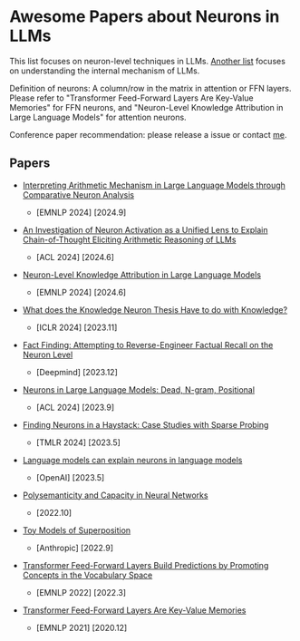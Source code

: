 # Awesome Papers about Neurons in LLMs

This list focuses on neuron-level techniques in LLMs. [Another list](https://github.com/zepingyu0512/awesome-llm-understanding-mechanism.git) focuses on understanding the internal mechanism of LLMs.

Definition of neurons: A column/row in the matrix in attention or FFN layers. Please refer to "Transformer Feed-Forward Layers Are Key-Value Memories" for FFN neurons, and "Neuron-Level Knowledge Attribution in Large Language Models" for attention neurons.

Conference paper recommendation: please release a issue or contact [me](https://zepingyu0512.github.io/).

## Papers

- [Interpreting Arithmetic Mechanism in Large Language Models through Comparative Neuron Analysis](https://zepingyu0512.github.io/arithmetic-mechanism.github.io/)
   - \[EMNLP 2024\] \[2024.9\]

- [An Investigation of Neuron Activation as a Unified Lens to Explain Chain-of-Thought Eliciting Arithmetic Reasoning of LLMs](https://arxiv.org/pdf/2406.12288)
   - \[ACL 2024\] \[2024.6\]

- [Neuron-Level Knowledge Attribution in Large Language Models](https://zepingyu0512.github.io/neuron-attribution.github.io/)
   - \[EMNLP 2024\] \[2024.6\]

- [What does the Knowledge Neuron Thesis Have to do with Knowledge?](https://openreview.net/pdf?id=2HJRwwbV3G)
   - \[ICLR 2024\] \[2023.11\]

- [Fact Finding: Attempting to Reverse-Engineer Factual Recall on the Neuron Level](https://www.lesswrong.com/posts/iGuwZTHWb6DFY3sKB/fact-finding-attempting-to-reverse-engineer-factual-recall)
   - \[Deepmind\] \[2023.12\] 

- [Neurons in Large Language Models: Dead, N-gram, Positional](https://arxiv.org/pdf/2309.04827.pdf)
   - \[ACL 2024\] \[2023.9\]

- [Finding Neurons in a Haystack: Case Studies with Sparse Probing](https://arxiv.org/pdf/2305.01610)
   - \[TMLR 2024\] \[2023.5\] 

- [Language models can explain neurons in language models](https://openai.com/research/language-models-can-explain-neurons-in-language-models)
   - \[OpenAI\] \[2023.5\] 

- [Polysemanticity and Capacity in Neural Networks](https://arxiv.org/pdf/2210.01892.pdf)
   - \[2022.10\]

- [Toy Models of Superposition](https://transformer-circuits.pub/2022/toy_model/index.html)
   - \[Anthropic\] \[2022.9\]

- [Transformer Feed-Forward Layers Build Predictions by Promoting Concepts in the Vocabulary Space](https://arxiv.org/pdf/2203.14680.pdf)
   - \[EMNLP 2022\] \[2022.3\] 
     
- [Transformer Feed-Forward Layers Are Key-Value Memories](https://arxiv.org/pdf/2012.14913.pdf)
   - \[EMNLP 2021\] \[2020.12\] 
